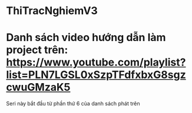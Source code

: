 # ThiTracNghiemV3
# Danh sách video hướng dẫn làm project trên: https://www.youtube.com/playlist?list=PLN7LGSL0xSzpTFdfxbxG8sgzcwuGMzaK5
Seri này bắt đầu từ phần thứ 6 của danh sách phát trên
